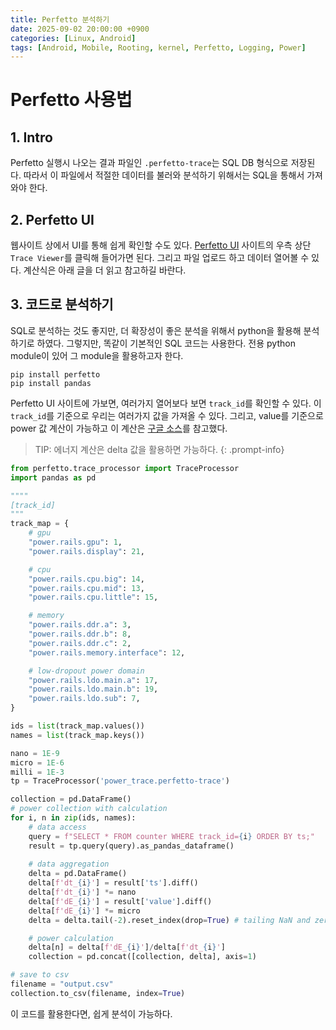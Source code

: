 ```yaml
---
title: Perfetto 분석하기
date: 2025-09-02 20:00:00 +0900
categories: [Linux, Android]
tags: [Android, Mobile, Rooting, kernel, Perfetto, Logging, Power]
---
```


# Perfetto 사용법

## 1. Intro

Perfetto 실행시 나오는 결과 파일인 `.perfetto-trace`는 SQL DB 형식으로 저장된다. 
따라서 이 파일에서 적절한 데이터를 불러와 분석하기 위해서는 SQL을 통해서 가져와야 한다.

## 2. Perfetto UI

웹사이트 상에서 UI를 통해 쉽게 확인할 수도 있다. [Perfetto UI](https://ui.perfetto.dev/) 사이트의 우측 상단 `Trace Viewer`를 클릭해 들어가면 된다. 그리고 파일 업로드 하고 데이터 열어볼 수 있다. 계산식은 아래 글을 더 읽고 참고하길 바란다.

## 3. 코드로 분석하기

SQL로 분석하는 것도 좋지만, 더 확장성이 좋은 분석을 위해서 python을 활용해 분석하기로 하였다. 그렇지만, 똑같이 기본적인 SQL 코드는 사용한다. 전용 python module이 있어 그 module을 활용하고자 한다.

```shell
pip install perfetto
pip install pandas
```

Perfetto UI 사이트에 가보면, 여러가지 열어보다 보면 `track_id`를 확인할 수 있다. 이 `track_id`를 기준으로 우리는 여러가지 값을 가져올 수 있다. 그리고, value를 기준으로 power 값 계산이 가능하고 이 계산은 [구글 소스](https://android.googlesource.com/platform/external/perfetto/%2B/refs/heads/ui-stable/src/trace_processor/perfetto_sql/stdlib/android/power_rails.sql)를 참고했다. 

>TIP: 에너지 계산은 delta 값을 활용하면 가능하다.
{: .prompt-info}


```py
from perfetto.trace_processor import TraceProcessor
import pandas as pd

""""
[track_id]
"""
track_map = {
    # gpu
    "power.rails.gpu": 1,
    "power.rails.display": 21,

    # cpu
    "power.rails.cpu.big": 14,
    "power.rails.cpu.mid": 13,
    "power.rails.cpu.little": 15,

    # memory
    "power.rails.ddr.a": 3,
    "power.rails.ddr.b": 8,
    "power.rails.ddr.c": 2,
    "power.rails.memory.interface": 12,

    # low-dropout power domain
    "power.rails.ldo.main.a": 17,
    "power.rails.ldo.main.b": 19,
    "power.rails.ldo.sub": 7,
}

ids = list(track_map.values())
names = list(track_map.keys())

nano = 1E-9
micro = 1E-6
milli = 1E-3
tp = TraceProcessor('power_trace.perfetto-trace')

collection = pd.DataFrame()
# power collection with calculation
for i, n in zip(ids, names):
    # data access
    query = f"SELECT * FROM counter WHERE track_id={i} ORDER BY ts;"
    result = tp.query(query).as_pandas_dataframe()
    
    # data aggregation
    delta = pd.DataFrame()
    delta[f'dt_{i}'] = result['ts'].diff()
    delta[f'dt_{i}'] *= nano
    delta[f'dE_{i}'] = result['value'].diff()
    delta[f'dE_{i}'] *= micro
    delta = delta.tail(-2).reset_index(drop=True) # tailing NaN and zeros

    # power calculation
    delta[n] = delta[f'dE_{i}']/delta[f'dt_{i}']
    collection = pd.concat([collection, delta], axis=1)

# save to csv
filename = "output.csv"
collection.to_csv(filename, index=True)
```

이 코드를 활용한다면, 쉽게 분석이 가능하다.

